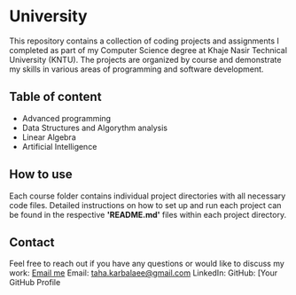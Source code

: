 # University
This repository contains a collection of coding projects and assignments I completed as part of my Computer Science degree at Khaje Nasir Technical University (KNTU). The projects are organized by course and demonstrate my skills in various areas of programming and software development.
## Table of content
- Advanced programming
- Data Structures and Algorythm analysis
- Linear Algebra
- Artificial Intelligence
## How to use
Each course folder contains individual project directories with all necessary code files. Detailed instructions on how to set up and run each project can be found in the respective <b>'README.md'</b> files within each project directory.
## Contact
Feel free to reach out if you have any questions or would like to discuss my work:
[Email me](mailto:taha.karbalaee@gmail.com)
Email: taha.karbalaee@gmail.com
LinkedIn: 
GitHub: [Your GitHub Profile
